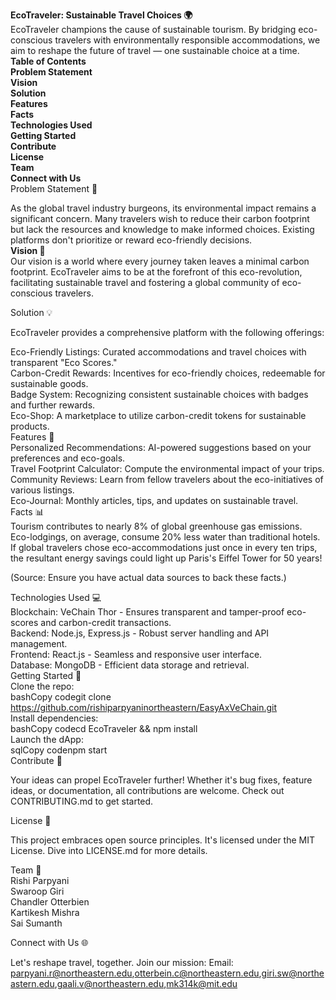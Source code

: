 

 
<b>EcoTraveler: Sustainable Travel Choices 🌍</b></br>
EcoTraveler champions the cause of sustainable tourism. By bridging eco-conscious travelers with environmentally responsible accommodations, we aim to reshape the future of travel — one sustainable choice at a time.
<b></br>
Table of Contents</br>
Problem Statement</br>
Vision</br>
Solution</br>
Features</br>
Facts</br>
Technologies Used</br>
Getting Started</br>
Contribute</br>
License</br>
Team</br>
Connect with Us</br>
</b>
Problem Statement 🚫</br>

As the global travel industry burgeons, its environmental impact remains a significant concern. Many travelers wish to reduce their carbon footprint but lack the resources and knowledge to make informed choices. Existing platforms don't prioritize or reward eco-friendly decisions.
<b></br>
Vision 🌱
</b></br>
Our vision is a world where every journey taken leaves a minimal carbon footprint. EcoTraveler aims to be at the forefront of this eco-revolution, facilitating sustainable travel and fostering a global community of eco-conscious travelers.

Solution 💡</br>

EcoTraveler provides a comprehensive platform with the following offerings:

Eco-Friendly Listings: Curated accommodations and travel choices with transparent "Eco Scores."</br>
Carbon-Credit Rewards: Incentives for eco-friendly choices, redeemable for sustainable goods.</br>
Badge System: Recognizing consistent sustainable choices with badges and further rewards.</br>
Eco-Shop: A marketplace to utilize carbon-credit tokens for sustainable products.</br>
Features 🌟</br>
Personalized Recommendations: AI-powered suggestions based on your preferences and eco-goals.</br>
Travel Footprint Calculator: Compute the environmental impact of your trips.</br>
Community Reviews: Learn from fellow travelers about the eco-initiatives of various listings.</br>
Eco-Journal: Monthly articles, tips, and updates on sustainable travel.</br>
Facts 📊</br>
Tourism contributes to nearly 8% of global greenhouse gas emissions.</br>
Eco-lodgings, on average, consume 20% less water than traditional hotels.</br>
If global travelers chose eco-accommodations just once in every ten trips, the resultant energy savings could light up Paris's Eiffel Tower for 50 years!</br>

(Source: Ensure you have actual data sources to back these facts.)

Technologies Used 💻</br>
Blockchain: VeChain Thor - Ensures transparent and tamper-proof eco-scores and carbon-credit transactions.</br>
Backend: Node.js, Express.js - Robust server handling and API management.</br>
Frontend: React.js - Seamless and responsive user interface.</br>
Database: MongoDB - Efficient data storage and retrieval.</br>
Getting Started 🚀</br>
Clone the repo:</br>
bashCopy codegit clone https://github.com/rishiparpyaninortheastern/EasyAxVeChain.git</br>
Install dependencies:</br>
bashCopy codecd EcoTraveler && npm install</br>
Launch the dApp:</br>
sqlCopy codenpm start</br>
Contribute 🤝</br>

Your ideas can propel EcoTraveler further! Whether it's bug fixes, feature ideas, or documentation, all contributions are welcome. Check out CONTRIBUTING.md to get started.

License 📄</br>

This project embraces open source principles. It's licensed under the MIT License. Dive into LICENSE.md for more details.

Team 👥</br>
Rishi Parpyani</br>
Swaroop Giri</br>
Chandler Otterbien</br>
Kartikesh Mishra</br>
Sai Sumanth</br>



Connect with Us 🌐</br>

Let's reshape travel, together. Join our mission:
Email: parpyani.r@northeastern.edu,otterbein.c@northeastern.edu,giri.sw@northeastern.edu,gaali.v@northeastern.edu,mk314k@mit.edu
